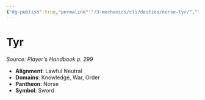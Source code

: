 ```yaml
---
{"dg-publish":true,"permalink":"/3-mechanics/cli/deities/norse-tyr/","tags":["ttrpg-cli/compendium/src/5e/phb","ttrpg-cli/deity/norse","ttrpg-cli/domain/knowledge","ttrpg-cli/domain/order","ttrpg-cli/domain/war"],"noteIcon":""}
---
```


# Tyr
*Source: Player's Handbook p. 299* 

- **Alignment**: Lawful Neutral
- **Domains**: Knowledge, War, Order
- **Pantheon**: Norse
- **Symbol**: Sword